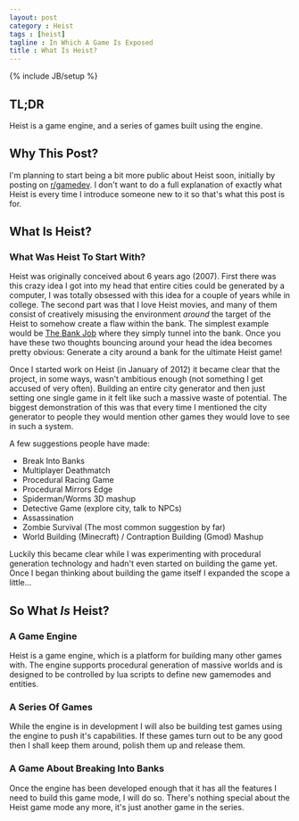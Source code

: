 ```yaml
---
layout: post
category : Heist
tags : [heist]
tagline : In Which A Game Is Exposed
title : What Is Heist?
---
```

{% include JB/setup %}


## TL;DR

Heist is a game engine, and a series of games built using the engine.

## Why This Post?

I'm planning to start being a bit more public about Heist soon, initially by posting on [r/gamedev](http://www.reddit.com/r/gamedev). I don't want to do a full explanation of exactly what Heist is every time I introduce someone new to it so that's what this post is for.

## What Is Heist?

### What Was Heist To Start With?

Heist was originally conceived about 6 years ago (2007). First there was this crazy idea I got into my head that entire cities could be generated by a computer, I was totally obsessed with this idea for a couple of years while in college. The second part was that I love Heist movies, and many of them consist of creatively misusing the environment _around_ the target of the Heist to somehow create a flaw within the bank. The simplest example would be [The Bank Job](http://uk.imdb.com/title/tt0200465/) where they simply tunnel into the bank. Once you have these two thoughts bouncing around your head the idea becomes pretty obvious: Generate a city around a bank for the ultimate Heist game!

Once I started work on Heist (in January of 2012) it became clear that the project, in some ways, wasn't ambitious enough (not something I get accused of very often). Building an entire city generator and then just setting one single game in it felt like such a massive waste of potential. The biggest demonstration of this was that every time I mentioned the city generator to people they would mention other games they would love to see in such a system.

A few suggestions people have made:

 - Break Into Banks
 - Multiplayer Deathmatch
 - Procedural Racing Game
 - Procedural Mirrors Edge
 - Spiderman/Worms 3D mashup
 - Detective Game (explore city, talk to NPCs)
 - Assassination
 - Zombie Survival (The most common suggestion by far)
 - World Building (Minecraft) / Contraption Building (Gmod) Mashup

Luckily this became clear while I was experimenting with procedural generation technology and hadn't even started on building the game yet. Once I began thinking about building the game itself I expanded the scope a little...
 
## So What _Is_ Heist?

### A Game Engine

Heist is a game engine, which is a platform for building many other games with. The engine supports procedural generation of massive worlds and is designed to be controlled by lua scripts to define new gamemodes and entities.

### A Series Of Games

While the engine is in development I will also be building test games using the engine to push it's capabilities. If these games turn out to be any good then I shall keep them around, polish them up and release them.

### A Game About Breaking Into Banks

Once the engine has been developed enough that it has all the features I need to build this game mode, I will do so. There's nothing special about the Heist game mode any more, it's just another game in the series.
